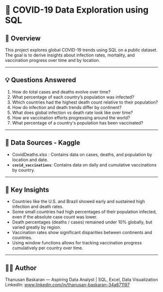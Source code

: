 # 🦠 COVID-19 Data Exploration using SQL

## 📌 Overview
This project explores global COVID-19 trends using SQL on a public dataset. The goal is to derive insights about infection rates, mortality, and vaccination progress over time and by location. 

---

## 💡 Questions Answered

1. How do total cases and deaths evolve over time?
2. What percentage of each country’s population was infected?
3. Which countries had the highest death count relative to their population?
4. How do infection and death trends differ by continent?
5. What does global infection vs death rate look like over time?
6. How are vaccination efforts progressing around the world?
7. What percentage of a country's population has been vaccinated?

---

## 📂 Data Sources - Kaggle

- CovidDeaths.xlsx : Contains data on cases, deaths, and population by location and date.
- **`covid_vaccinations`**: Contains data on daily and cumulative vaccinations by country.


---

## 🧠 Key Insights

- Countries like the U.S. and Brazil showed early and sustained high infection and death rates.
- Some small countries had high percentages of their population infected, even if the absolute case count was lower.
- Death percentages (deaths / cases) remained under 10% globally, but varied greatly by region.
- Vaccination rates show significant disparities between continents and countries.
- Using window functions allows for tracking vaccination progress cumulatively per country over time.


---

## 👨‍💻 Author
Thanusan Baskaran — Aspiring Data Analyst | SQL, Excel, Data Visualization  
LinkedIn: www.linkedin.com/in/thanusan-baskaran-34a871197
